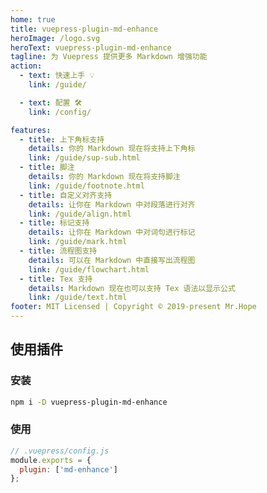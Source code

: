 ```yaml
---
home: true
title: vuepress-plugin-md-enhance
heroImage: /logo.svg
heroText: vuepress-plugin-md-enhance
tagline: 为 Vuepress 提供更多 Markdown 增强功能
action:
  - text: 快速上手 💡
    link: /guide/

  - text: 配置 🛠
    link: /config/

features:
  - title: 上下角标支持
    details: 你的 Markdown 现在将支持上下角标
    link: /guide/sup-sub.html
  - title: 脚注
    details: 你的 Markdown 现在将支持脚注
    link: /guide/footnote.html
  - title: 自定义对齐支持
    details: 让你在 Markdown 中对段落进行对齐
    link: /guide/align.html
  - title: 标记支持
    details: 让你在 Markdown 中对词句进行标记
    link: /guide/mark.html
  - title: 流程图支持
    details: 可以在 Markdown 中直接写出流程图
    link: /guide/flowchart.html
  - title: Tex 支持
    details: Markdown 现在也可以支持 Tex 语法以显示公式
    link: /guide/text.html
footer: MIT Licensed | Copyright © 2019-present Mr.Hope
---
```


## 使用插件

### 安装

```bash
npm i -D vuepress-plugin-md-enhance
```

### 使用

```js {3}
// .vuepress/config.js
module.exports = {
  plugin: ['md-enhance']
};
```
